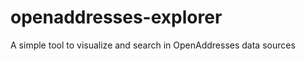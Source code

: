 openaddresses-explorer
======================

A simple tool to visualize and search in OpenAddresses data sources
